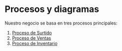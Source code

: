 # Procesos y diagramas

Nuestro negocio se basa en tres procesos principales:

1. [Proceso de Surtido](./procesos/surtido.md)
2. [Proceso de Ventas](./procesos/ventas.md)
3. [Proceso de Inventario](./procesos/inventario.md)
